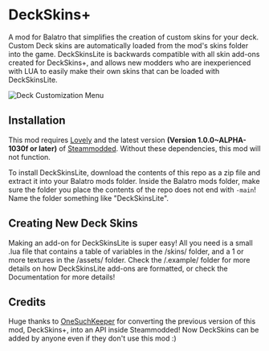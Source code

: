 # DeckSkins+

A mod for Balatro that simplifies the creation of custom skins for your deck. Custom Deck skins are automatically loaded from the mod's skins folder into the game. DeckSkinsLite is backwards compatible with all skin add-ons created for DeckSkins+, and allows new modders who are inexperienced with LUA to easily make their own skins that can be loaded with DeckSkinsLite.

![Deck Customization Menu](https://i.imgur.com/qoIk2fK.gif)

## Installation

This mod requires [Lovely](https://github.com/ethangreen-dev/lovely-injector) and the latest version **(Version 1.0.0~ALPHA-1030f or later)** of [Steammodded](https://github.com/Steamopollys/Steamodded). Without these dependencies, this mod will not function.

To install DeckSkinsLite, download the contents of this repo as a zip file and extract it into your Balatro mods folder. 
Inside the Balatro mods folder, make sure the folder you place the contents of the repo does not end with `-main`! Name the folder something like "DeckSkinsLite".

## Creating New Deck Skins

Making an add-on for DeckSkinsLite is super easy!
All you need is a small .lua file that contains a table of variables in the /skins/ folder, and a 1 or more textures in the /assets/ folder.
Check the /.example/ folder for more details on how DeckSkinsLite add-ons are formatted, or check the Documentation for more details!

## Credits

Huge thanks to [OneSuchKeeper]([https://github.com/onesuchkeeper]) for converting the previous version of this mod, DeckSkins+, into an API inside Steammodded! Now DeckSkins can be added by anyone even if they don't use this mod :)
